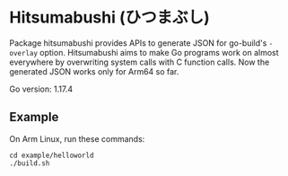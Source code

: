 # Hitsumabushi (ひつまぶし)

Package hitsumabushi provides APIs to generate JSON for go-build's `-overlay` option.
Hitsumabushi aims to make Go programs work on almost everywhere by overwriting system calls with C function calls.
Now the generated JSON works only for Arm64 so far.

Go version: 1.17.4

## Example

On Arm Linux, run these commands:

```
cd example/helloworld
./build.sh
```
